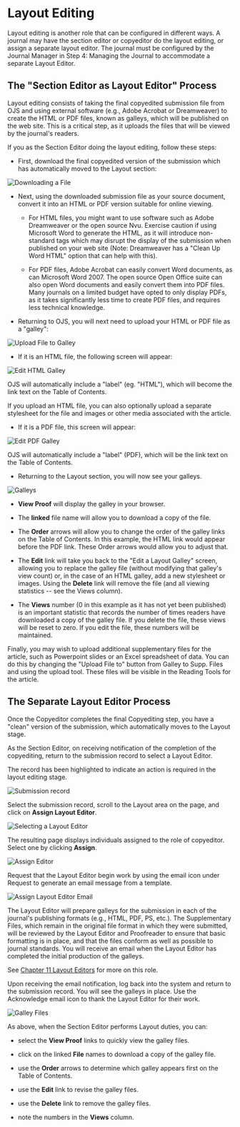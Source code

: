 # Layout Editing

Layout editing is another role that can be configured in different ways. A journal may have the section editor or copyeditor do the layout editing, or assign a separate layout editor. The journal must be configured by the Journal Manager in Step 4: Managing the Journal to accommodate a separate Layout Editor.

## The "Section Editor as Layout Editor" Process

Layout editing consists of taking the final copyedited submission file from OJS and using external software (e.g., Adobe Acrobat or Dreamweaver) to create the HTML or PDF files, known as galleys, which will be published on the web site. This is a critical step, as it uploads the files that will be viewed by the journal's readers.

If you as the Section Editor doing the layout editing, follow these steps:

* First, download the final copyedited version of the submission which has automatically moved to the Layout section:

![Downloading a File](images/chapter8/editor_layout_1.png)

* Next, using the downloaded submission file as your source document, convert it into an HTML or PDF version suitable for online viewing.

    * For HTML files, you might want to use software such as Adobe Dreamweaver or the open source Nvu. Exercise caution if using Microsoft Word to generate the HTML, as it will introduce non-standard tags which may disrupt the display of the submission when published on your web site (Note: Dreamweaver has a "Clean Up Word HTML" option that can help with this).

    * For PDF files, Adobe Acrobat can easily convert Word documents, as can Microsoft Word 2007. The open source Open Office suite can also open Word documents and easily convert them into PDF files. Many journals on a limited budget have opted to only display PDFs, as it takes significantly less time to create PDF files, and requires less technical knowledge.

* Returning to OJS, you will next need to upload your HTML or PDF file as a "galley":

![Upload File to Galley](images/chapter8/editor_layout_2.png)

* If it is an HTML file, the following screen will appear:

![Edit HTML Galley](images/chapter8/editor_layout_3.png)

OJS will automatically include a "label" (eg. "HTML"), which will become the link text on the Table of Contents.

If you upload an HTML file, you can also optionally upload a separate stylesheet for the file and images or other media associated with the article.

* If it is a PDF file, this screen will appear:

![Edit PDF Galley](images/chapter8/editor_layout_4.png)

OJS will automatically include a "label" (PDF), which will be the link text on the Table of Contents.

* Returning to the Layout section, you will now see your galleys.

![Galleys](images/chapter8/editor_layout_5.png)

* **View Proof** will display the galley in your browser.
 
* The **linked** file name will allow you to download a copy of the file.

* The **Order** arrows will allow you to change the order of the galley links on the Table of Contents. In this example, the HTML link would appear before the PDF link. These Order arrows would allow you to adjust that.

* The **Edit** link will take you back to the "Edit a Layout Galley" screen, allowing you to replace the galley file (without modifying that galley's view count) or, in the case of an HTML galley, add a new stylesheet or images. Using the **Delete** link will remove the file (and all viewing statistics -- see the Views column).

* The **Views** number (0 in this example as it has not yet been published) is an important statistic that records the number of times readers have downloaded a copy of the galley file. If you delete the file, these views will be reset to zero. If you edit the file, these numbers will be maintained.

Finally, you may wish to upload additional supplementary files for the article, such as Powerpoint slides or an Excel spreadsheet of data. You can do this by changing the "Upload File to" button from Galley to Supp. Files and using the upload tool. These files will be visible in the Reading Tools for the article.

## The Separate Layout Editor Process

Once the Copyeditor completes the final Copyediting step, you have a "clean" version of the submission, which automatically moves to the Layout stage.

As the Section Editor, on receiving notification of the completion of the copyediting, return to the submission record to select a Layout Editor.

The record has been highlighted to indicate an action is required in the layout editing stage.

![Submission record](images/chapter8/layout_1.png)

Select the submission record, scroll to the Layout area on the page, and click on **Assign Layout Editor**.  

![Selecting a Layout Editor](images/chapter8/layout_2.png)

The resulting page displays individuals assigned to the role of copyeditor. Select one by clicking **Assign**.

![Assign Editor](images/chapter8/layout_3.png)

Request that the Layout Editor begin work by using the email icon under Request to  generate an email message from a template.

![Assign Layout Editor Email](images/chapter8/layout_4.png)

The Layout Editor will prepare galleys for the submission in each of the journal's publishing formats (e.g., HTML, PDF, PS, etc.). The Supplementary Files, which remain in the original file format in which they were submitted, will be reviewed by the Layout Editor and Proofreader to ensure that basic formatting is in place, and that the files conform as well as possible to journal standards. You will receive an email when the Layout Editor has completed the initial production of the galleys.

See [Chapter 11 Layout Editors](https://docs.pkp.sfu.ca/learning-ojs-2/en/layout_editors) for more on this role.

Upon receiving the email notification, log back into the system and return to the submission record. You will see the galleys in place. Use the Acknowledge email icon to thank the Layout Editor for their work.

![Galley Files](images/chapter8/layout_5.png)

As above, when the Section Editor performs Layout duties, you can:

* select the **View Proof** links to quickly view the galley files.

* click on the linked **File** names to download a copy of the galley file.

* use the **Order** arrows to determine which galley appears first on the Table of Contents.

* use the **Edit** link to revise the galley files.

* use the **Delete** link to remove the galley files.

* note the numbers in the **Views** column.

